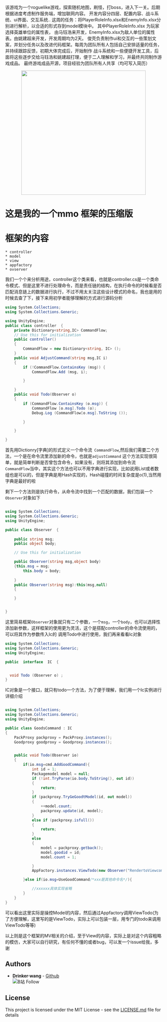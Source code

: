 该游戏为一个roguelike游戏，探索随机地图，刷怪，打boss，进入下一关。后期根据进度考虑制作服务端，增加联网内容。
开发内容分四层、配置内容、战斗系统、ui界面、交互系统..
这周的任务：将PlayerRoleInfo.xlsx和EnemyInfo.xlsx分别进行解析，以合适的形式存到model模块中。
其中PlayerRoleInfo.xlsx 为玩家选择英雄单位的属性表，
由马钰浩来开发，EnemyInfo.xlsx为敌人单位的属性表。由姚建超来开发，开发周期均为2天。
俊壳负责制作ui和交互的一些策划文案，并划分任务以及改进代码框架。每周为团队所有人包括自己安排适量的任务，并持续跟踪反馈，初期大体完成后，开始制作 战斗系统和一些便捷开发工具，后面将这些逐步交给马钰浩和姚建超打理，便于二人理解和学习，并最终共同制作游戏成品。
最终游戏成品开源，项目经验为团队所有人共享（均可写入简历）

<p align="center">
    <img width="400px" src="https://github.com/Drinkwang/drinkwang.github.io/blob/master/img/git.png?raw=true">    
</p>

# 这是我的一个mmo 框架的压缩版


# 框架的内容

```内容构成
* controller
* model
* view
* appfactory
* ovserver

```

我们一个个来分析用途，controller这个类来看，也就是controller.cs是一个类命令模式、但是这里不进行处理命令，而是责任链的结构，在执行命令的时候看是否匹配消息链上的数据进行执行，不过不用太关注这些设计模式的命名，我也是用的时候去查了下，接下来用初学者能够理解的方式进行源码分析

```c#
using System.Collections;
using System.Collections.Generic;

using UnityEngine;
public class controller  {
	private Dictionary<string,IC> CommandFlow;
	// Use this for initialization
	public controller()
	{
		CommandFlow = new Dictionary<string, IC> ();
	}
	public void AdjustCommand(string msg,IC i)
	{
		if (!CommandFlow.ContainsKey (msg)) {
			CommandFlow.Add (msg, i);

		}

	}
	public void Todo(Observer o)
	{
		if (CommandFlow.ContainsKey (o.msg)) {
			CommandFlow [o.msg].Todo (o);
			Debug.Log (CommandFlow[o.msg].ToString ());

		}

	}

}
```



首先用Dictionry[字典]的形式定义一个命令流` CommandFlow`,然后我们需要二个方法，一个是在命令流里添加新的命令，也就是`adjustCommand` 这个方法实现很简单，就是简单判断是否曾包含命令，如果没有，则将其添加到命令流` CommandFlow`当中，其实这个方法也可以不用字典进行实现，比如说用List<T>或者数组也是可以的，但是字典是用Hash实现的，Hash碰撞的时间复杂度是o(1),当然用字典是最好的啦

剩下一个方法则是执行命令，从命令流中找到一个匹配的数据，我们包装一个`Observer`对象如下

```c#

using System.Collections;
using System.Collections.Generic;
using UnityEngine;

public class Observer  {
	
	public string msg;
	public object body;

	// Use this for initialization

	public Observer(string msg,object body)
	{this.msg = msg;
		this.body = body;
	
	}
	public Observer(string msg):this(msg,null)
	{

	}


}

```

这里简易框架`Observer`对象就只有二个参数，一个`msg`，一个`body`，也可以选择性添加新参数，这样框架的使用更为灵活，这个是搭配controller的命令流使用的，可以将其作为参数传入Ic的 调用Todo中进行使用，我们再来看看Ic对象
```C#
using System.Collections;
using System.Collections.Generic;
using UnityEngine;

public  interface  IC  {


  void Todo (Observer o) ;
}
```
IC对象是一个接口，就只有todo一个方法，为了便于理解，我们用一个Ic实例进行详细介绍
```c#

using System.Collections;
using System.Collections.Generic;
using UnityEngine;

public class GoodsCommand : IC
{
    PackProxy packproxy = PackProxy.instances();
    Goodproxy goodproxy = Goodproxy.instances();


    public void Todo(Observer io)
    {
		if(io.msg=cmd.AddGoodCommand){
	        int id = 1;
   	    	Packagemodel model = null;
        	if (!int.TryParse(io.body.ToString(), out id))
        	{
            	return;
        	}
        	if (packproxy.TryGeGoodtModel(id, out model))
        	{
            	++model.count;
            	packproxy.update(id, model);
        	}
        	else if (packproxy.isfull())
        	{
            	return;
        	}
        	else
        	{
            	model = packproxy.getback();
            	model.goodid = id;
            	model.count = 1;

        	}
        	AppFactory.instances.ViewTodo(new Observer("RendertoViewcommand", "main"));

		}else if(io.msg=UseGoodCommand/*xxx是其他命令名*/){

			//xxxxxx具体实现省略
		}
    }
}
```
可以看出这里实际是操控Model的内容，然后通过Appfactory调用ViewTodo(为了方便理解，这里写的是ViewTodo，实际上可以包装一层，用专门的todo来调用ViewTodo等等)

以上则是这个框架的MV相关的介绍，至于View的内容，实际上是对这个内容粗略的模仿，大家可以自行研究，有任何不懂的或者bug，可以发一个issue给我，多谢

## Authors

* **Drinker·wang** - [Github](https://github.com/Drinkwang)
<br>![B站 Follow](https://space.bilibili.com/13061595)  

## License

This project is licensed under the MIT License - see the [LICENSE.md](LICENSE.md) file for details